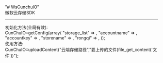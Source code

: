 "# WsCunchuIO" 
<br>
微软云存储SDK
<hr>
初始化方法(全局有效):
<br>
CunChuIO::getConfig(array(
    "storage_list" => ,
    "accountname" => ,
    "accountkey" => ,
    "storename" => ,
    "rongqi" => ,
));
<br>
使用方法:
<br>
CunChuIO::uploadContent("云端存储路径","要上传的文件(file_get_content('文件'))");